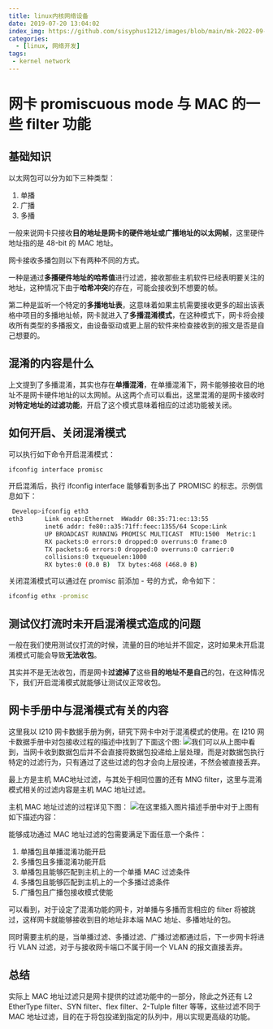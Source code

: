 ```yaml
---
title: linux内核网络设备
date: 2019-07-20 13:04:02
index_img: https://github.com/sisyphus1212/images/blob/main/mk-2022-09-20-23-08-10.png?raw=true
categories:
  - [linux, 网络开发]
tags:
 - kernel network
---
```


# 网卡 promiscuous mode 与 MAC 的一些 filter 功能
## 基础知识
以太网包可以分为如下三种类型：

1. 单播
2. 广播
3. 多播

一般来说网卡只接收**目的地址是网卡的硬件地址或广播地址的以太网帧**，这里硬件地址指的是 48-bit 的 MAC 地址。

网卡接收多播包则以下有两种不同的方式。

一种是通过**多播硬件地址的哈希值**进行过滤，接收那些主机软件已经表明要关注的地址，这种情况下由于**哈希冲突**的存在，可能会接收到不想要的帧。

第二种是监听一个特定的**多播地址表**，这意味着如果主机需要接收更多的超出该表格中项目的多播地址帧，网卡就进入了**多播混淆模式**，在这种模式下，网卡将会接收所有类型的多播报文，由设备驱动或更上层的软件来检查接收到的报文是否是自己想要的。

## 混淆的内容是什么
上文提到了多播混淆，其实也存在**单播混淆**，在单播混淆下，网卡能够接收目的地址不是网卡硬件地址的以太网帧。从这两个点可以看出，这里混淆的是网卡接收时**对特定地址的过滤功能**，开启了这个模式意味着相应的过滤功能被关闭。

## 如何开启、关闭混淆模式
可以执行如下命令开启混淆模式：

```bash
ifconfig interface promisc
```
开启混淆后，执行 ifconfig interface 能够看到多出了 PROMISC 的标志。示例信息如下：

```bash
 Develop>ifconfig eth3
eth3      Link encap:Ethernet  HWaddr 08:35:71:ec:13:55
          inet6 addr: fe80::a35:71ff:feec:1355/64 Scope:Link
          UP BROADCAST RUNNING PROMISC MULTICAST  MTU:1500  Metric:1
          RX packets:0 errors:0 dropped:0 overruns:0 frame:0
          TX packets:6 errors:0 dropped:0 overruns:0 carrier:0
          collisions:0 txqueuelen:1000
          RX bytes:0 (0.0 B)  TX bytes:468 (468.0 B)
```
关闭混淆模式可以通过在 promisc 前添加 - 号的方式，命令如下：

```bash
ifconfig ethx -promisc
```
## 测试仪打流时未开启混淆模式造成的问题
一般在我们使用测试仪打流的时候，流量的目的地址并不固定，这时如果未开启混淆模式可能会导致**无法收包**。

其实并不是无法收包，而是网卡**过滤掉了**这些**目的地址不是自己**的包，在这种情况下，我们开启混淆模式就能够让测试仪正常收包。

## 网卡手册中与混淆模式有关的内容
这里我以 I210 网卡数据手册为例，研究下网卡中对于混淆模式的使用。在 I210 网卡数据手册中对包接收过程的描述中找到了下面这个图:
![](https://img-blog.csdnimg.cn/20200912130423744.png?x-oss-process=image/watermark,type_ZmFuZ3poZW5naGVpdGk,shadow_10,text_aHR0cHM6Ly9ibG9nLmNzZG4ubmV0L0xvbmd5dV93bHo=,size_16,color_FFFFFF,t_70#pic_center)我们可以从上图中看到，当网卡收到数据包后并不会直接将数据包投递给上层处理，而是对数据包执行特定的过滤行为，只有通过了这些过滤的包才会向上层投递，不然会被直接丢弃。

最上方是主机 MAC地址过滤，与其处于相同位置的还有 MNG filter，这里与混淆模式相关的过滤内容是主机 MAC 地址过滤。

主机 MAC 地址过滤的过程详见下图：
![在这里插入图片描述](https://img-blog.csdnimg.cn/20200912130702340.png?x-oss-process=image/watermark,type_ZmFuZ3poZW5naGVpdGk,shadow_10,text_aHR0cHM6Ly9ibG9nLmNzZG4ubmV0L0xvbmd5dV93bHo=,size_16,color_FFFFFF,t_70#pic_center)手册中对于上图有如下描述内容：

能够成功通过 MAC 地址过滤的包需要满足下面任意一个条件：

1. 单播包且单播混淆功能开启
2. 多播包且多播混淆功能开启
3. 单播包且能够匹配到主机上的一个单播 MAC 过滤条件
4. 多播包且能够匹配到主机上的一个多播过滤条件
5. 广播包且广播包接收模式使能

可以看到，对于设定了混淆功能的网卡，对单播与多播而言相应的 filter 将被跳过，这样网卡就能够接收到目的地址非本端 MAC 地址、多播地址的包。

同时需要主机的是，当单播过滤、多播过滤、广播过滤都通过后，下一步网卡将进行 VLAN 过滤，对于与接收网卡端口不属于同一个 VLAN 的报文直接丢弃。

## 总结
实际上 MAC 地址过滤只是网卡提供的过滤功能中的一部分，除此之外还有 L2 EtherType filter、SYN filter、flex filter、2-Tulple filter 等等，这些过滤不同于 MAC 地址过滤，目的在于将包投递到指定的队列中，用以实现更高级的功能。

